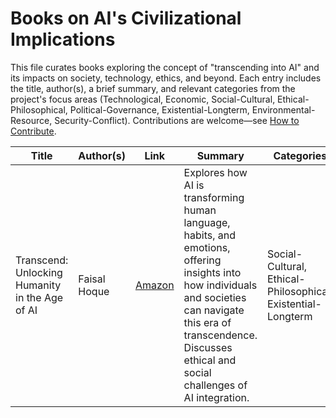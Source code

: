 # Books on AI's Civilizational Implications

This file curates books exploring the concept of "transcending into AI" and its impacts on society, technology, ethics, and beyond. Each entry includes the title, author(s), a brief summary, and relevant categories from the project's focus areas (Technological, Economic, Social-Cultural, Ethical-Philosophical, Political-Governance, Existential-Longterm, Environmental-Resource, Security-Conflict). Contributions are welcome—see [How to Contribute](../README.md#how-to-contribute).

| Title | Author(s) | Link | Summary | Categories |
|-------|-----------|------|---------|------------|
| Transcend: Unlocking Humanity in the Age of AI | Faisal Hoque | [Amazon](https://www.amazon.com/Transcend-Unlocking-Humanity-Age-AI/dp/1639080783) | Explores how AI is transforming human language, habits, and emotions, offering insights into how individuals and societies can navigate this era of transcendence. Discusses ethical and social challenges of AI integration. | Social-Cultural, Ethical-Philosophical, Existential-Longterm |